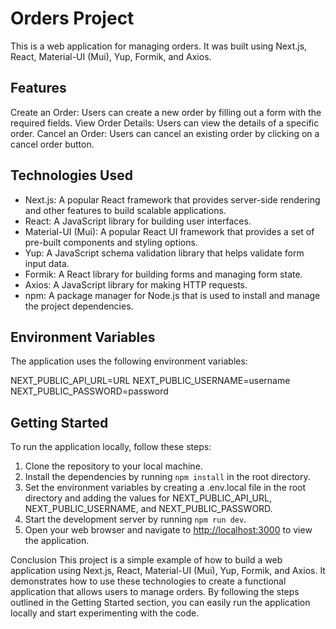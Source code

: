 # Orders Project
This is a web application for managing orders. It was built using Next.js, React, Material-UI (Mui), Yup, Formik, and Axios.

## Features

Create an Order: Users can create a new order by filling out a form with the required fields.
View Order Details: Users can view the details of a specific order.
Cancel an Order: Users can cancel an existing order by clicking on a cancel order button.

## Technologies Used

- Next.js: A popular React framework that provides server-side rendering and other features to build scalable applications.
- React: A JavaScript library for building user interfaces.
- Material-UI (Mui): A popular React UI framework that provides a set of pre-built components and styling options.
- Yup: A JavaScript schema validation library that helps validate form input data.
- Formik: A React library for building forms and managing form state.
- Axios: A JavaScript library for making HTTP requests.
- npm: A package manager for Node.js that is used to install and manage the project dependencies.

## Environment Variables
The application uses the following environment variables:

NEXT_PUBLIC_API_URL=URL
NEXT_PUBLIC_USERNAME=username
NEXT_PUBLIC_PASSWORD=password

## Getting Started
To run the application locally, follow these steps:

1. Clone the repository to your local machine.
2. Install the dependencies by running ``` npm install ``` in the root directory.
3. Set the environment variables by creating a .env.local file in the root directory and adding the values for NEXT_PUBLIC_API_URL, NEXT_PUBLIC_USERNAME, and NEXT_PUBLIC_PASSWORD.
4. Start the development server by running ``` npm run dev ```.
5. Open your web browser and navigate to [http://localhost:3000](http://localhost:3000) to view the application.

Conclusion
This project is a simple example of how to build a web application using Next.js, React, Material-UI (Mui), Yup, Formik, and Axios. It demonstrates how to use these technologies to create a functional application that allows users to manage orders. By following the steps outlined in the Getting Started section, you can easily run the application locally and start experimenting with the code.

